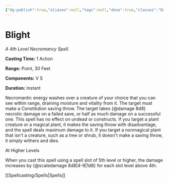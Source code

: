 ```yaml
---
{"dg-publish":true,"aliases":null,"tags":null,"done":true,"classes":"Druid, Sorcerer, Warlock, Wizard,","spellLevel":4,"school":"Necromancy","source":"PHB","permalink":"/spells/blight/","dgHomeLink":false,"dgPassFrontmatter":true}
---
```


# Blight
*A 4th Level Necromancy Spell.*

**Casting Time:** 1 Action

**Range:** Point, 30 Feet

**Components:** V S 

**Duration:** Instant

Necromantic energy washes over a creature of your choice that you can see within range, draining moisture and vitality from it. The target must make a Constitution saving throw. The target takes {@damage 8d8} necrotic damage on a failed save, or half as much damage on a successful one. This spell has no effect on undead or constructs.
If you target a plant creature or a magical plant, it makes the saving throw with disadvantage, and the spell deals maximum damage to it.
If you target a nonmagical plant that isn't a creature, such as a tree or shrub, it doesn't make a saving throw, it simply withers and dies.

At Higher Levels

When you cast this spell using a spell slot of 5th level or higher, the damage increases by {@scaledamage 8d8|4-9|1d8} for each slot level above 4th.

[[Spellcasting/Spells|Spells]]